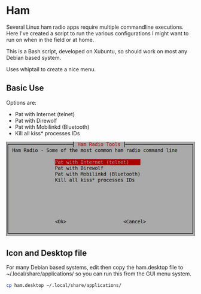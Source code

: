 # Ham

Several Linux ham radio apps require multiple commandline executions.  Here I've created a script to run the various configurations I might want to run on when in the field or at home.

This is a Bash script, developed on Xubuntu, so should work on most any Debian based system.

Uses whiptail to create a nice menu.

## Basic Use

Options are:

* Pat with Internet (telnet)
* Pat with Direwolf
* Pat with Mobilinkd (Bluetooth)
* Kill all kiss* processes IDs

![ham screenshot](ham_ss.jpg)

## Icon and Desktop file

For many Debian based systems, edit then copy the ham.desktop file to ~/.local/share/applications/ so you can run this from the GUI menu system.

```bash
cp ham.desktop ~/.local/share/applications/
```

